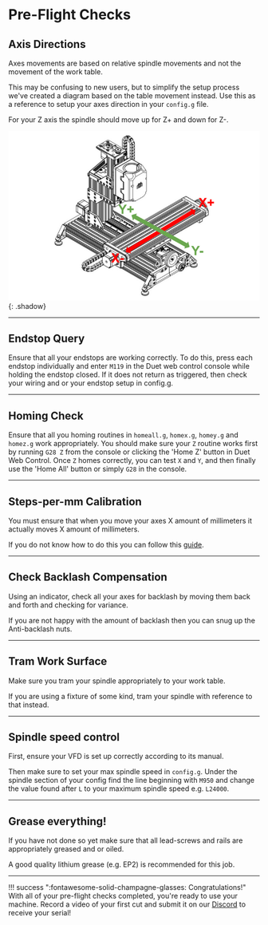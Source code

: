 # Pre-Flight Checks

## Axis Directions
Axes movements are based on relative spindle movements and not the movement of the work table.

This may be confusing to new users, but to simplify the setup process we've created a diagram based on the
table movement instead. Use this as a reference to setup your axes direction in your `config.g` file.

For your Z axis the spindle should move up for Z+ and down for Z-.

![Axis direction diagram](../img/pre_flight_checks/pre_flight_checks_step_0.png){: .shadow}

---

## Endstop Query
Ensure that all your endstops are working correctly. To do this, press each endstop individually and enter
`M119` in the Duet web control console while holding the endstop closed. If it does not return as triggered,
then check your wiring and or your endstop setup in config.g.

---

## Homing Check
Ensure that all you homing routines in `homeall.g`, `homex.g`, `homey.g` and `homez.g` work appropriately. You should make sure your `Z` routine works first by running `G28 Z` from the console or clicking the 'Home Z' button in Duet Web Control. Once `Z` homes correctly, you can test `X` and `Y`, and then finally use the 'Home All' button or simply `G28` in the console.

---

## Steps-per-mm Calibration
You must ensure that when you move your axes X amount of millimeters it actually moves X amount of
millimeters.

<!-- TODO: Find relevant guide -->
If you do not know how to do this you can follow this [guide](https://google.co.uk).

---

## Check Backlash Compensation
Using an indicator, check all your axes for backlash by moving them back and forth and checking for variance.

If you are not happy with the amount of backlash then you can snug up the Anti-backlash nuts.

---

## Tram Work Surface
Make sure you tram your spindle appropriately to your work table.

If you are using a fixture of some kind, tram your spindle with reference to that instead.

---

## Spindle speed control
First, ensure your VFD is set up correctly according to its manual.

Then make sure to set your max spindle speed in `config.g`. Under the spindle section of your config find
the line beginning with `M950` and change the value found after `L` to your maximum spindle speed e.g. `L24000`.

---

## Grease everything!
If you have not done so yet make sure that all lead-screws and rails are appropriately greased and or oiled.

A good quality lithium grease (e.g. EP2) is recommended for this job.

---

!!! success ":fontawesome-solid-champagne-glasses: Congratulations!"
    With all of your pre-flight checks completed, you're ready to use your machine.
    Record a video of your first cut and submit it on our [Discord](https://discord.gg/ya4UUj7ax2) to receive your serial!